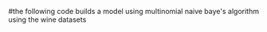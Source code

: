 #the following code builds a model using multinomial naive baye's algorithm using the wine datasets 
